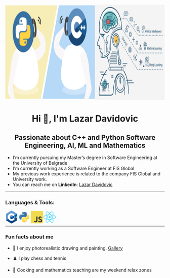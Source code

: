 <p align="center">
  <img src="assets/github.png" alt="Profile picture" width="800" height="300"/>
</p>
<h1 align="center"><strong>Hi 👋, I'm Lazar Davidovic</strong></h1>
<h2 align="center"><strong>Passionate about C++ and Python Software Engineering, AI, ML and Mathematics</strong></h2>


- I’m currently pursuing my Master’s degree in Software Engineering at the University of Belgrade
- I’m currently working as a Software Engineer at FIS Global
- My previous work experience is related to the company FIS Global and University work.
- You can reach me on **LinkedIn**: [Lazar Davidovic](https://www.linkedin.com/in/lazar-davidovi%C4%87-831887233/)

---

### Languages & Tools:

<img align="left" alt="C++" width="40px" src="https://raw.githubusercontent.com/devicons/devicon/master/icons/cplusplus/cplusplus-original.svg" />
<img align="left" alt="Python" width="40px" src="https://raw.githubusercontent.com/devicons/devicon/master/icons/python/python-original.svg" />
<img align="left" alt="JavaScript" width="40px" src="https://raw.githubusercontent.com/devicons/devicon/master/icons/javascript/javascript-original.svg" />
<img align="left" alt="React" width="40px" src="https://raw.githubusercontent.com/devicons/devicon/master/icons/react/react-original.svg" />
<br><br>

---

### Fun facts about me

- 🎨 I enjoy photorealistic drawing and painting. [Gallery](https://github.com/LazarDavidovic98/LazarDavidovic98/tree/main/assets/gallery)

- ♟️ I play chess and tennis
- 🍳 Cooking and mathematics teaching are my weekend relax zones

